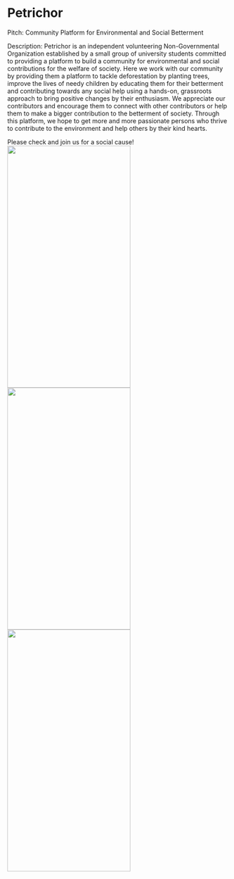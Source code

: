 # Petrichor
Pitch: Community Platform for Environmental and Social Betterment  

Description: Petrichor is an independent volunteering Non-Governmental Organization established by a small group of university students committed to providing a platform to build a community for environmental and social contributions for the welfare of society. Here we work with our community by providing them a platform to tackle deforestation by planting trees, improve the lives of needy children by educating them for their betterment and contributing towards any social help using a hands-on, grassroots approach to bring positive changes by their enthusiasm. We appreciate our contributors and encourage them to connect with other contributors or help them to make a bigger contribution to the betterment of society. Through this platform, we hope to get more and more passionate persons who thrive to contribute to the environment and help others by their kind hearts.  

Please check and join us for a social cause!
<a target='_blank'><img class='header-img' width=280px height=550px src='https://raw.githubusercontent.com/hammadch1/Petrichor/master/MainPage.png' /><img class='header-img' width=280px height=550px src='https://raw.githubusercontent.com/hammadch1/Petrichor/master/Animations' /><img class='header-img' width=280px height=550px src='https://raw.githubusercontent.com/hammadch1/Petrichor/master/UserProfile.png' /></a>
